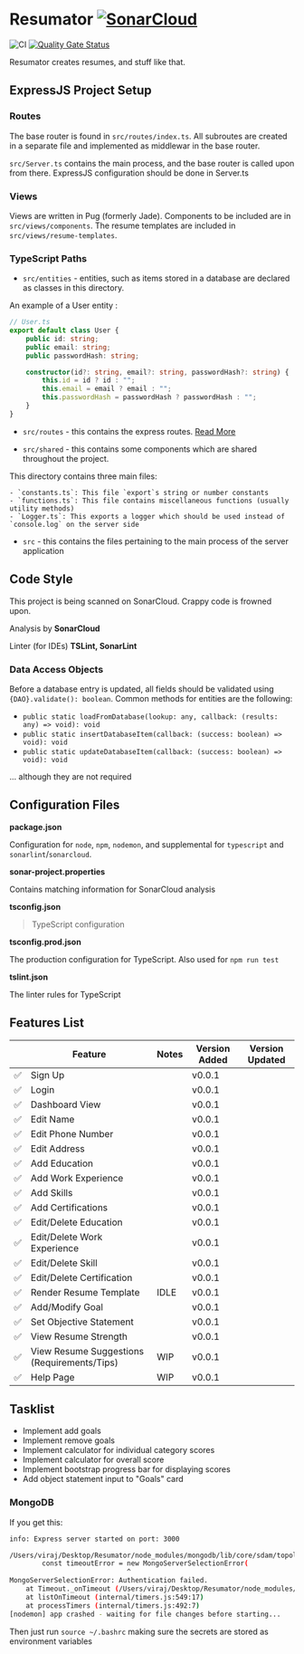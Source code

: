 # Resumator [![SonarCloud](https://sonarcloud.io/images/project_badges/sonarcloud-white.svg)](https://sonarcloud.io/dashboard?id=VirajShah21_Resumator)

![CI](https://github.com/VirajShah21/Resumator/workflows/CI/badge.svg) [![Quality Gate Status](https://sonarcloud.io/api/project_badges/measure?project=VirajShah21_Resumator&metric=alert_status)](https://sonarcloud.io/dashboard?id=VirajShah21_Resumator)

Resumator creates resumes, and stuff like that.

## ExpressJS Project Setup

### Routes

The base router is found in `src/routes/index.ts`. All subroutes are created in a separate file and implemented as middlewar in the base router.

`src/Server.ts` contains the main process, and the base router is called upon from there. ExpressJS configuration should be done in Server.ts

### Views

Views are written in Pug (formerly Jade). Components to be included are in `src/views/components`. The resume templates are included in `src/views/resume-templates`.

### TypeScript Paths

-   `src/entities` - entities, such as items stored in a database are declared as classes in this directory.

An example of a User entity :

```typescript
// User.ts
export default class User {
    public id: string;
    public email: string;
    public passwordHash: string;

    constructor(id?: string, email?: string, passwordHash?: string) {
        this.id = id ? id : "";
        this.email = email ? email : "";
        this.passwordHash = passwordHash ? passwordHash : "";
    }
}
```

-   `src/routes` - this contains the express routes. [Read More](#routes)

-   `src/shared` - this contains some components which are shared throughout the project.

This directory contains three main files:

    - `constants.ts`: This file `export`s string or number constants
    - `functions.ts`: This file contains miscellaneous functions (usually utility methods)
    - `Logger.ts`: This exports a logger which should be used instead of `console.log` on the server side

-   `src` - this contains the files pertaining to the main process of the server application

## Code Style

This project is being scanned on SonarCloud. Crappy code is frowned upon.

Analysis by **SonarCloud**

Linter (for IDEs) **TSLint, SonarLint**

### Data Access Objects

Before a database entry is updated, all fields should be validated using `{DAO}.validate(): boolean`. Common methods for entities are the following:

-   `public static loadFromDatabase(lookup: any, callback: (results: any) => void): void`
-   `public static insertDatabaseItem(callback: (success: boolean) => void): void`
-   `public static updateDatabaseItem(callback: (success: boolean) => void): void`

... although they are not required

## Configuration Files

**package.json**

Configuration for `node`, `npm`, `nodemon`, and supplemental for `typescript` and `sonarlint`/`sonarcloud`.

**sonar-project.properties**

Contains matching information for SonarCloud analysis

**tsconfig.json**

> TypeScript configuration

**tsconfig.prod.json**

The production configuration for TypeScript. Also used for `npm run test`

**tslint.json**

The linter rules for TypeScript

## Features List

|                    | Feature                                     | Notes | Version Added | Version Updated |
| ------------------ | ------------------------------------------- | ----- | ------------- | --------------- |
| :white_check_mark: | Sign Up                                     |       | v0.0.1        |                 |
| :white_check_mark: | Login                                       |       | v0.0.1        |                 |
| :white_check_mark: | Dashboard View                              |       | v0.0.1        |                 |
| :white_check_mark: | Edit Name                                   |       | v0.0.1        |                 |
| :white_check_mark: | Edit Phone Number                           |       | v0.0.1        |                 |
| :white_check_mark: | Edit Address                                |       | v0.0.1        |                 |
| :white_check_mark: | Add Education                               |       | v0.0.1        |                 |
| :white_check_mark: | Add Work Experience                         |       | v0.0.1        |                 |
| :white_check_mark: | Add Skills                                  |       | v0.0.1        |                 |
| :white_check_mark: | Add Certifications                          |       | v0.0.1        |                 |
| :white_check_mark: | Edit/Delete Education                       |       | v0.0.1        |                 |
| :white_check_mark: | Edit/Delete Work Experience                 |       | v0.0.1        |                 |
| :white_check_mark: | Edit/Delete Skill                           |       | v0.0.1        |                 |
| :white_check_mark: | Edit/Delete Certification                   |       | v0.0.1        |                 |
| :white_check_mark: | Render Resume Template                      | IDLE  | v0.0.1        |                 |
| :white_check_mark: | Add/Modify Goal                             |       | v0.0.1        |                 |
| :white_check_mark: | Set Objective Statement                     |       | v0.0.1        |                 |
| :white_check_mark: | View Resume Strength                        |       | v0.0.1        |                 |
| :white_check_mark: | View Resume Suggestions (Requirements/Tips) | WIP   | v0.0.1        |                 |
| :white_check_mark: | Help Page                                   | WIP   | v0.0.1        |                 |

## Tasklist

-   Implement add goals
-   Implement remove goals
-   Implement calculator for individual category scores
-   Implement calculator for overall score
-   Implement bootstrap progress bar for displaying scores
-   Add object statement input to "Goals" card

### MongoDB

If you get this:

```bash
info: Express server started on port: 3000

/Users/viraj/Desktop/Resumator/node_modules/mongodb/lib/core/sdam/topology.js:430
        const timeoutError = new MongoServerSelectionError(
                             ^
MongoServerSelectionError: Authentication failed.
    at Timeout._onTimeout (/Users/viraj/Desktop/Resumator/node_modules/mongodb/lib/core/sdam/topology.js:430:30)
    at listOnTimeout (internal/timers.js:549:17)
    at processTimers (internal/timers.js:492:7)
[nodemon] app crashed - waiting for file changes before starting...
```

Then just run `source ~/.bashrc` making sure the secrets are stored as environment variables
